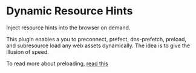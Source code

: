 # Dynamic Resource Hints

Inject resource hints into the browser on demand. 

This plugin enables a you to preconnect, prefect, dns-prefetch, preload, and subresource load any web assets dynamically. The idea is to give the illusion of speed.

To read more about preloading, [read this](https://css-tricks.com/prefetching-preloading-prebrowsing/)
